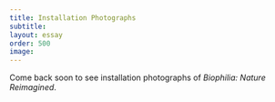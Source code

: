 ```yaml
---
title: Installation Photographs
subtitle: 
layout: essay
order: 500
image:
---
```


Come back soon to see installation photographs of *Biophilia: Nature Reimagined*.